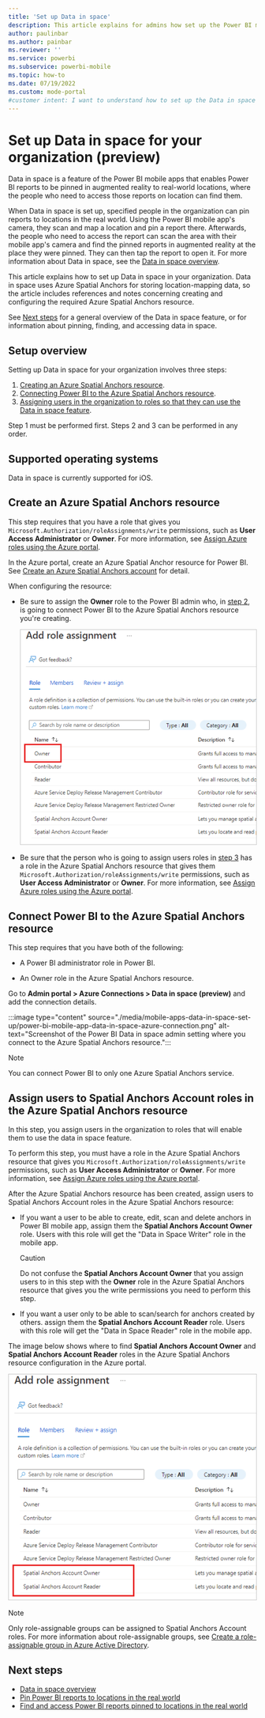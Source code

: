```yaml
---
title: 'Set up Data in space'
description: This article explains for admins how set up the Power BI mobile app's Data in space feature in their organization.
author: paulinbar
ms.author: painbar
ms.reviewer: ''
ms.service: powerbi
ms.subservice: powerbi-mobile
ms.topic: how-to
ms.date: 07/19/2022
ms.custom: mode-portal
#customer intent: I want to understand how to set up the Data in space feature in my organization.
---
```

# Set up Data in space for your organization (preview)

Data in space is a feature of the Power BI mobile apps that enables Power BI reports to be pinned in augmented reality to real-world locations, where the people who need to access those reports on location can find them.

When Data in space is set up, specified people in the organization can pin reports to locations in the real world. Using the Power BI mobile app's camera, they scan and map a location and pin a report there. Afterwards, the people who need to access the report can scan the area with their mobile app's camera and find the pinned reports in augmented reality at the place they were pinned. They can then tap the report to open it. For more information about Data in space, see the [Data in space overview](./mobile-apps-data-in-space-overview.md).

This article explains how to set up Data in space in your organization. Data in space uses Azure Spatial Anchors for storing location-mapping data, so the article includes references and notes concerning creating and configuring the required Azure Spatial Anchors resource.

See [Next steps](#next-steps) for a general overview of the Data in space feature, or for information about pinning, finding, and accessing data in space.

## Setup overview

Setting up Data in space for your organization involves three steps:

1. [Creating an Azure Spatial Anchors resource](#create-an-azure-spatial-anchors-resource).
1. [Connecting Power BI to the Azure Spatial Anchors resource](#connect-power-bi-to-the-azure-spatial-anchors-resource).
1. [Assigning users in the organization to roles so that they can use the Data in space feature](#assign-users-to-spatial-anchors-account-roles-in-the-azure-spatial-anchors-resource).

Step 1 must be performed first. Steps 2 and 3 can be performed in any order.

## Supported operating systems

Data in space is currently supported for iOS.

## Create an Azure Spatial Anchors resource

This step requires that you have a role that gives you `Microsoft.Authorization/roleAssignments/write` permissions, such as **User Access Administrator** or **Owner**. For more information, see [Assign Azure roles using the Azure portal](/azure/role-based-access-control/role-assignments-portal?tabs=current).

In the Azure portal, create an Azure Spatial Anchor resource for Power BI. See [Create an Azure Spatial Anchors account](/azure/spatial-anchors/how-tos/create-asa-account?tabs=azure-portal) for detail.

When configuring the resource:

* Be sure to assign the **Owner** role to the Power BI admin who, in [step 2](#connect-power-bi-to-the-azure-spatial-anchors-resource), is going to connect Power BI to the Azure Spatial Anchors resource you're creating.

    ![Screenshot of the Owner role in the Azure Spatial Anchors resource.](./media/mobile-apps-data-in-space-set-up/power-bi-mobile-app-data-in-space-resource-owner-role.png)

* Be sure that the person who is going to assign users roles in [step 3](#assign-users-to-spatial-anchors-account-roles-in-the-azure-spatial-anchors-resource) has a role in the Azure Spatial Anchors resource that gives them `Microsoft.Authorization/roleAssignments/write` permissions, such as **User Access Administrator** or **Owner**. For more information, see [Assign Azure roles using the Azure portal](/azure/role-based-access-control/role-assignments-portal?tabs=current).

## Connect Power BI to the Azure Spatial Anchors resource

This step requires that you have both of the following:

* A Power BI administrator role in Power BI.

* An Owner role in the Azure Spatial Anchors resource.

Go to **Admin portal > Azure Connections > Data in space (preview)** and add the connection details.

:::image type="content" source="./media/mobile-apps-data-in-space-set-up/power-bi-mobile-app-data-in-space-azure-connection.png" alt-text="Screenshot of the Power BI Data in space admin setting where you connect to the Azure Spatial Anchors resource.":::

>[!NOTE]
> You can connect Power BI to only one Azure Spatial Anchors service.

## Assign users to Spatial Anchors Account roles in the Azure Spatial Anchors resource

In this step, you assign users in the organization to roles that will enable them to use the data in space feature.

To perform this step, you must have a role in the Azure Spatial Anchors resource that gives you `Microsoft.Authorization/roleAssignments/write` permissions, such as **User Access Administrator** or **Owner**. For more information, see [Assign Azure roles using the Azure portal](/azure/role-based-access-control/role-assignments-portal?tabs=current).

After the Azure Spatial Anchors resource has been created, assign users to Spatial Anchors Account roles in the Azure Spatial Anchors resource:

* If you want a user to be able to create, edit, scan and delete anchors in Power BI mobile app, assign them the **Spatial Anchors Account Owner** role. Users with this role will get the "Data in Space Writer" role in the mobile app.

    >[!CAUTION]
    > Do not confuse the **Spatial Anchors Account Owner** that you assign users to in this step with the **Owner** role in the Azure Spatial Anchors resource that gives you the write permissions you need to perform this step.

* If you want a user only to be able to scan/search for anchors created by others. assign them the **Spatial Anchors Account Reader** role. Users with this role will get the "Data in Space Reader" role in the mobile app.

The image below shows where to find **Spatial Anchors Account Owner** and **Spatial Anchors Account Reader** roles in the Azure Spatial Anchors resource configuration in the Azure portal.

![Screenshot of Azure Spatial Anchors roles in Azure portal.](./media/mobile-apps-data-in-space-set-up/power-bi-mobile-app-data-in-space-spatial-anchors-roles.png)

>[!NOTE]
> Only role-assignable groups can be assigned to Spatial Anchors Account roles. For more information about role-assignable groups, see [Create a role-assignable group in Azure Active Directory](/azure/active-directory/roles/groups-create-eligible).

## Next steps

* [Data in space overview](mobile-apps-data-in-space-overview.md)
* [Pin Power BI reports to locations in the real world](mobile-apps-data-in-space-pin-reports.md)
* [Find and access Power BI reports pinned to locations in the real world](mobile-apps-data-in-space-find-pinned-reports.md)